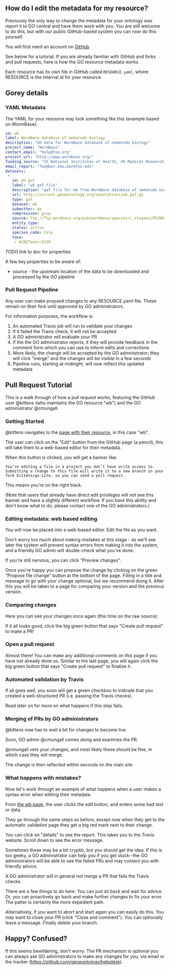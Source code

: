 
## How do I edit the metadata for my resource?

Previously the only way to change the metadata for your ontology was
report it to GO central and have them work with you. You are still
welcome to do this, but with our public GitHub-based system you can
now do this yourself.

You will first need an account on [GitHub](http://github.com).

See below for a tutorial. If you are already familiar with GitHub and
forks and pull requests, here is how the GO resource metadata works.

Each resource has its own file in GitHub called `RESOURCE.yaml`, where
RESOURCE is the internal id for your resource.

## Gorey details

### YAML Metadata

The YAML for your resource may look something like this (example based
on WormBase):

```yaml
id: wb
label: WormBase database of nematode biology
description: "GO data for WormBase database of nematode biology"
project_name: "WormBase"
contact_email: "help@foo.org"
project_url: "http://www.wormbase.org/"
funding_source: "US National Institutes of Health, UK Medical Research Council, UK Biotechnology and Biological Sciences Research Council"
email_report: "foo@bar.edu,bar@foo.edu"
datasets:
 -
   id: wb.gaf
   label: "wb gaf file"
   description: "gaf file for wb from WormBase database of nematode biology"
   url: http://current.geneontology.org/annotations/wb.gaf.gz
   type: gaf
   dataset: wb
   submitter: wb
   compression: gzip
   source: ftp://ftp.wormbase.org/pub/wormbase/species/c_elegans/PRJNA13758/annotation/go_annotations/c_elegans.PRJNA13758.current.go_annotations.gaf.gz
   entity_type:
   status: active
   species_code: Cele
   taxa:
    - NCBITaxon:6239
```

*TODO* link to doc for properties

A few key properties to be aware of:

* *source* - the upstream location of the data to be downloaded and processed by the GO pipeline

 <!-- * *layout* - this is not actually metadata about the ontology but controls how the page is displayed. You should not mess with this unless you are a web style guru. -->
 <!-- * *id* - this should not be touched. Your ontology id is fixed in the system by OBO administrators at time of registration and should never be changed. Contact the OBO team if you have a valid reason for changing this. See [ID Policy](../id-policy.html) -->
 <!-- * *title* - a *short* name for your ontology - this is typically the spelling out of your ontology acronym. -->
 <!-- * *description* - a short one line description of your ontology. It should state concisely what the contents of the ontology are. Don't write this like a paper abstract. You can be more verbose in the custom section below -->
 <!-- * *tracker* - typically a GitHub issues url -->

### Pull Request Pipeline

Any user can make propsed changes to any RESOURCE.yaml file. These
remain on their fork until approved by GO administrators.

For information purposes, the workflow is:

 1. An automated Travis job will run to validate your changes
 2. If it failed the Travis check, it will not be accepted
 3. A GO administrator will evaluate your PR
 4. If the the GO administrator rejects, it they will provide feedback in the comment form which you can use to inform edits and corrections
 5. More likely, the change will be accepted by the GO administrator; they will click "merge" and the changes will be visible in a few seconds
 6. Pipeline runs, starting at midnight, will now reflect this updated metadata

## Pull Request Tutorial

This is a walk through of how a pull request works, featuring the
GitHub user @kittens (who maintains the GO resource "wb") and
the GO administrator @cmungall.

### Getting Started

@kittens navigates to the [page with their resource](https://github.com/geneontology/go-site/blob/master/metadata/datasets/wb.yaml), in this case "wb".

<!-- <img style="border: 2px solid black" alt="s1" width="50%" src="/images/eo-example-s1.png"/> -->

<!-- ### Editing metadata: first create a fork -->

The user can click on the "Edit" button from the GitHub page (a
pencil), this will take them to a web-based editor for their metadata.

When this button is clicked, you will get a banner like:

```text
You’re editing a file in a project you don’t have write access to.
Submitting a change to this file will write it to a new branch in your fork kittens/go-site, so you can send a pull request.
```

This means you're on the right track.

(Note that users that already have direct edit privileges will not see
this banner and have a slightly different workflow. If you have this
ability and don't know what to do, please contact one of the GO
administrators.)

<!-- As a first step, the user will be asked to "Fork this -->
<!-- repository". This is to prevent any random GitHub user for making -->
<!-- unwanted changes. The changes will exist only on the user's fork until -->
<!-- approved by OBO admins: -->

<!-- <img style="border: 2px solid black" alt="s" width="50%" height="50%" src="/images/eo-example-s3.png"/> -->

<!-- You don't need to worry about details here. Just click the big green button to fork! -->

<!-- You will only ever need to do this step once. -->

### Editing metadata: web based editing

You will now be placed into a web-based editor. Edit the file as you
want.

<!-- <img style="border: 2px solid black" alt="s" width="50%" height="50%" src="/images/eo-example-s4.png"/> -->

<!-- At this time eo has a relatively minimal freeform -->
<!-- description. For now we will focus on the yaml. -->

<!-- The tracker entry in the yaml above is for sourceforge. The -->
<!-- @kittens has migrated their tracker from sourceforge to GitHub, -->
<!-- so they now want to change this: -->

<!-- <img style="border: 2px solid black" alt="s" width="50%" height="50%" src="/images/eo-example-s5.png"/> -->

Don't worry too much about making mistakes at this stage - as we'll
see later the system will prevent syntax errors from making it into
the system, and a friendly GO admin will double-check what you've
done.

If you're still nervous, you can click "Preview changes".

<!-- <img style="border: 2px solid black" alt="s" width="50%" height="50%" src="/images/eo-example-s6.png"/> -->

Once you're happy you can propose the change by clicking on the green
"Propose file change" button at the bottom of the page. Filling in a
title and message to go with your change optional, but we recommend
doing it. After this you will be taken to a page for comparing your
version and the previous version.

<!-- <img style="border: 2px solid black" alt="s" width="50%" height="50%" src="/images/eo-example-s7.png"/> -->

### Comparing changes

Here you can see your changes once again (this time on the raw source):

<!-- <img style="border: 2px solid black" alt="s" width="50%" height="50%" src="/images/eo-example-s8.png"/> -->

If it all looks good, click the big green button that says "Create
pull request" to make a PR!

### Open a pull request

Almost there! You can make any additional comments on this page if you
have not already done so. Similar to the last page, you will again
click the big green button that says "Create pull request" to finalize
it.

<!-- <img style="border: 2px solid black" alt="s" width="50%" height="50%" src="/images/eo-example-s9.png"/> -->

### Automated validation by Travis

If all goes well, you soon will get a green checkbox to indicate that
you created a well-structured PR (i.e. passing the Travis checks).

<!-- <img style="border: 2px solid black" alt="s" width="50%" height="50%" src="/images/eo-example-s10.png"/> -->

<!-- You may see a message that the check is in progress - it should only -->
<!-- take a few seconds for it to finish. -->

Read later on for more on what happens if this step fails.

### Merging of PRs by GO administrators

@kittens now has to wait a bit for changes to become live.

Soon, GO admin @cmungall comes along and examines the PR.
<!-- This is what my view looks like: -->

<!-- <img style="border: 2px solid black" alt="s" width="50%" height="50%" src="/images/eo-example-s11.png"/> -->

@cmungall vets your changes, and most likely these should be fine, in which case they will merge.

<!-- <img style="border: 2px solid black" alt="s" width="50%" height="50%" src="/images/eo-example-s12.png"/> -->

The change is then reflected within seconds on the main site.

<!-- <img style="border: 2px solid black" alt="s" width="50%" height="50%" src="/images/eo-example-s13.png"/> -->

<!-- (note that changes will not be immediately visible in the front -->
<!-- table. The OBO admin will need to regenrate metadata for this) -->

### What happens with mistakes?

Now let's work through an example of what happens when a user makes a
syntax error when editing their metadata.

From [the wb
page](https://github.com/geneontology/go-site/blob/master/metadata/datasets/wb.yaml),
the user clicks the edit button, and enters some bad text or data.

<!-- <img style="border: 2px solid black" alt="s" width="50%" height="50%" src="/images/eo-example-s14.png"/> -->

They go through the same steps as before, except now when they get to
the automatic validation page they get a big red mark next to their
change.

<!-- <img style="border: 2px solid black" alt="s" width="50%" height="50%" src="/images/eo-example-s15.png"/> -->

You can click on "details" to see the report. This takes you to the
Travis website. Scroll down to see the error message.

<!-- <img style="border: 2px solid black" alt="s" width="50%" height="50%" src="/images/eo-example-s16.png"/> -->

Sometimes these may be a bit cryptic, but you should get the idea. If
this is too geeky, a GO administrator can help you if you get
stuck--the GO administrators will be able to see the failed PRs and
may contact you with friendly advice.

<!-- This is what it looks like from -->
<!-- @cmungall's end: -->

<!-- <img style="border: 2px solid black" alt="s" width="50%" height="50%" src="/images/eo-example-s17.png"/> -->

A GO administrator will in general not merge a PR that fails the Travis
checks.

There are a few things to do here. You can just sit back and wait for
advice. Or, you can proactively go back and make further changes to
fix your error. The patter is certainly the more expedient path.

Alternatively, if you want to abort and start again you can easily do
this. You may want to close your PR (click "Close and comment"). You
can optionally leave a message. Finally delete your branch.

<!-- <img style="border: 2px solid black" alt="s" width="50%" height="50%" src="/images/eo-example-s18.png"/> -->


<!-- <img style="border: 2px solid black" alt="s" width="50%" height="50%" src="/images/eo-example-s19.png"/> -->

## Happy? Confused?

If this seems bewildering, don't worry. The PR mechanism is optional
you can always ask GO administrators to make any changes for you, via
email or the tracker (https://github.com/geneontology/helpdesk).
